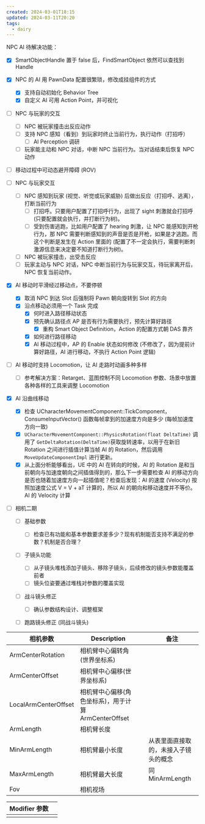 ```yaml
---
created: 2024-03-01T18:15
updated: 2024-03-11T20:20
tags:
  - dairy
---
```

NPC AI 待解决功能：
- [x] SmartObjectHandle 置于 false 后，FindSmartObject 依然可以查找到 Handle
- [x] NPC 的 AI 用 PawnData 配置很繁琐，修改成挂组件的方式
	- [x] 支持自动初始化 Behavior Tree
	- [x] 自定义 AI 可用 Action Point，并可视化
- [ ] NPC 与玩家的交互
	- [ ] NPC 被玩家撞击出反应动作
	- [ ] 支持 NPC 感知（看到）到玩家时终止当前行为，执行动作（打招呼）
		- [ ] AI Perception 调研
	- [ ] 玩家能主动和 NPC 对话，中断 NPC 当前行为。当对话结束后恢复 NPC 动作
- [ ] 移动过程中可动态避开障碍 (ROV)

- [ ] NPC 与玩家交互
	- [ ] NPC 感知到玩家 (视觉、听觉或玩家威胁) 后做出反应（打招呼、逃离），打断当前行为
		- [ ] 打招呼。只要用户配置了打招呼行为，出现了 sight 刺激就会打招呼 (只要配置就会执行，并打断行为树)。
		- [ ] 受到伤害逃跑，比如用户配置了 hearing 刺激，让 NPC 能感知到开枪行为，那 NPC 需要判断感知到的声音是否是开枪，如果是才逃跑。而这个判断是发生在 Action 里面的 (配置了不一定会执行，需要判断刺激源信息来决定要不知道打断行为树)。
	- [ ] NPC 被玩家撞击，出受击反应
	- [ ] 玩家主动与 NPC 对话，NPC 中断当前行为与玩家交互，待玩家离开后，NPC 恢复当前动作。
- [x] AI 移动时平滑经过移动点，不要停顿
	- [x] 取消 NPC 到达 Slot 后强制将 Pawn 朝向旋转到 Slot 的方向
	- [x] 沿点移动必须用一个 Task 完成
		- [x] 何时进入路径移动状态
		- [x] 预先确认路径点 AP 是否有行为需要执行，预先计算好路径
			- [x] 重构 Smart Object Definition，Action 的配置方式朝 DAS 靠齐
		- [x] 如何进行路径移动
		- [x] AI 移动过程中，AP 的 Enable 状态如何修改 (不修改了，因为提前计算好路径，AI 进行移动，不执行 Action Point 逻辑)
- [ ] AI 移动时支持 Locomotion，让 AI 走路时动画多种多样
	- [ ] 参考解决方案：Retarget、蓝图控制不同 Locomotion 参数、场景中放置各种各样的工具来调整 Locomotion 
- [x] AI 沿曲线移动
	- [x] 检查 UCharacterMovementComponent::TickComponent，ConsumeInputVector() 函数每帧拿到的加速度方向是多少 (每帧加速度方向一致)
	- [x] `UCharacterMovementComponent::PhysicsRotation(float DeltaTime)` 调用了 `GetDeltaRotation(DeltaTime)`获取旋转速率，以用于在新旧 Rotation 之间进行插值计算当帧 AI 的 Rotation，然后调用 `MoveUpdateComponentImpl` 进行更新。
	- [x] 从上面分析能够看出，UE 中的 AI 在转向的时候，AI 的 Rotation 是和当前朝向与加速度朝向之间插值得到的，那么下一步需要检查 AI 的移动方向是否也随着加速度方向一起插值呢？检查后发现：AI 的速度 (Velocity) 按照加速度公式 V = V + aT 计算的，所以 AI 的朝向和移动速度并不等价。
AI 的 Velocity 计算

- [ ] 相机二期
	- [ ] 基础参数
		- [ ] 检查已有功能和基本参数要求差多少？现有机制能否支持不满足的参数？机制是否合理？
	- [ ] 子镜头功能
		- [ ] 从子镜头堆栈添加子镜头、移除子镜头，后续修改的镜头参数能覆盖前者
		- [ ] 镜头位姿要通过堆栈对参数的覆盖实现
	- [ ] 战斗镜头修正
		- [ ] 确认参数结构设计、调整框架
	- [ ] 跑路镜头修正 (同战斗镜头)


| 相机参数                 | Description                         |     | 备注                 |
| -------------------- | ----------------------------------- | --- | ------------------ |
| ArmCenterRotation    | 相机臂中心偏转角(世界坐标系)                     |     |                    |
| ArmCenterOffset      | 相机臂中心偏移(世界坐标系)                      |     |                    |
| LocalArmCenterOffset | 相机臂中心偏移(角色坐标系)，用于计算 ArmCenterOffset |     |                    |
| ArmLength            | 相机臂长度                               |     |                    |
| MinArmLength         | 相机臂最小长度                             |     | 从表里面直接取的，未接入子镜头的概念 |
| MaxArmLength         | 相机臂最大长度                             |     | 同 MinArmLength     |
| Fov                  | 相机视场                                |     |                    |


| Modifier 参数 |     |
| ----------- | --- |
|             |     |
